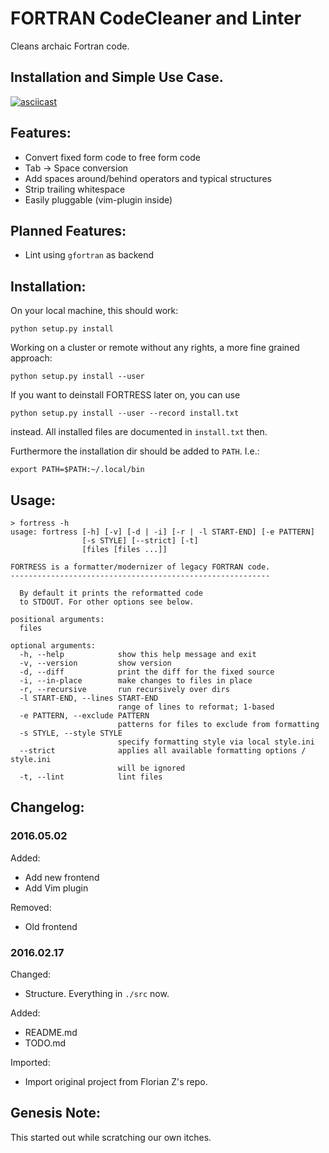 # FORTRAN CodeCleaner and Linter

Cleans archaic Fortran code.

## Installation and Simple Use Case.

[![asciicast](https://asciinema.org/a/47051.png)](https://asciinema.org/a/47051)

## Features:

* Convert fixed form code to free form code
* Tab -> Space conversion
* Add spaces around/behind operators and typical structures
* Strip trailing whitespace
* Easily pluggable (vim-plugin inside)


## Planned Features:

* Lint using `gfortran` as backend


## Installation:

On your local machine, this should work:
```
python setup.py install
```

Working on a cluster or remote without any rights, a more fine grained approach:
```
python setup.py install --user
```

If you want to deinstall FORTRESS later on, you can use 
```
python setup.py install --user --record install.txt
```
instead. All installed files are documented in `install.txt` then.

Furthermore the installation dir should be added to `PATH`. I.e.:
```
export PATH=$PATH:~/.local/bin
```


## Usage:

```
> fortress -h
usage: fortress [-h] [-v] [-d | -i] [-r | -l START-END] [-e PATTERN]
                [-s STYLE] [--strict] [-t]
                [files [files ...]]

FORTRESS is a formatter/modernizer of legacy FORTRAN code.
----------------------------------------------------------

  By default it prints the reformatted code
  to STDOUT. For other options see below.

positional arguments:
  files

optional arguments:
  -h, --help            show this help message and exit
  -v, --version         show version
  -d, --diff            print the diff for the fixed source
  -i, --in-place        make changes to files in place
  -r, --recursive       run recursively over dirs
  -l START-END, --lines START-END
                        range of lines to reformat; 1-based
  -e PATTERN, --exclude PATTERN
                        patterns for files to exclude from formatting
  -s STYLE, --style STYLE
                        specify formatting style via local style.ini
  --strict              applies all available formatting options / style.ini
                        will be ignored
  -t, --lint            lint files
```


## Changelog:

### 2016.05.02

Added:
- Add new frontend
- Add Vim plugin

Removed:
- Old frontend

### 2016.02.17
Changed:
- Structure. Everything in `./src` now.

Added:
- README.md
- TODO.md

Imported:
- Import original project from Florian Z's repo.


## Genesis Note:

This started out while scratching our own itches.
